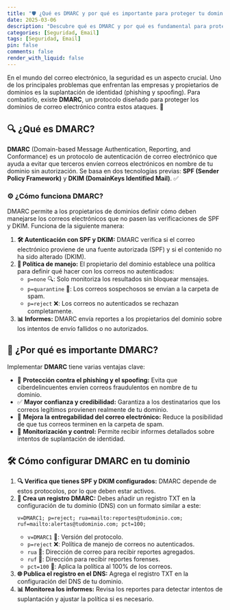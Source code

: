 ```yaml
---
title: "🛡️ ¿Qué es DMARC y por qué es importante para proteger tu dominio? 📧"
date: 2025-03-06
description: "Descubre qué es DMARC y por qué es fundamental para proteger tu dominio de correos fraudulentos, phishing y suplantación de identidad. Aprende cómo funciona este protocolo de autenticación que mejora la seguridad y la entregabilidad del correo electrónico."
categories: [Seguridad, Email]
tags: [Seguridad, Email]
pin: false
comments: false
render_with_liquid: false
---
```


En el mundo del correo electrónico, la seguridad es un aspecto crucial. Uno de los principales problemas que enfrentan las empresas y propietarios de dominios es la suplantación de identidad (phishing y spoofing). Para combatirlo, existe **DMARC**, un protocolo diseñado para proteger los dominios de correo electrónico contra estos ataques. 🚀

## 🔍 ¿Qué es DMARC?

**DMARC** (Domain-based Message Authentication, Reporting, and Conformance) es un protocolo de autenticación de correo electrónico que ayuda a evitar que terceros envíen correos electrónicos en nombre de tu dominio sin autorización. Se basa en dos tecnologías previas: **SPF (Sender Policy Framework)** y **DKIM (DomainKeys Identified Mail)**. ✅

### ⚙️ ¿Cómo funciona DMARC?

DMARC permite a los propietarios de dominios definir cómo deben manejarse los correos electrónicos que no pasen las verificaciones de SPF y DKIM. Funciona de la siguiente manera:

1. **🛠️ Autenticación con SPF y DKIM:** DMARC verifica si el correo electrónico proviene de una fuente autorizada (SPF) y si el contenido no ha sido alterado (DKIM).
2. **📜 Política de manejo:** El propietario del dominio establece una política para definir qué hacer con los correos no autenticados:
   - `p=none` 🔍: Solo monitoriza los resultados sin bloquear mensajes.
   - `p=quarantine` 🚧: Los correos sospechosos se envían a la carpeta de spam.
   - `p=reject` ❌: Los correos no autenticados se rechazan completamente.
3. **📊 Informes:** DMARC envía reportes a los propietarios del dominio sobre los intentos de envío fallidos o no autorizados.

## 🎯 ¿Por qué es importante DMARC?

Implementar **DMARC** tiene varias ventajas clave:

- 🔐 **Protección contra el phishing y el spoofing:** Evita que ciberdelincuentes envíen correos fraudulentos en nombre de tu dominio.
- ✅ **Mayor confianza y credibilidad:** Garantiza a los destinatarios que los correos legítimos provienen realmente de tu dominio.
- 📩 **Mejora la entregabilidad del correo electrónico:** Reduce la posibilidad de que tus correos terminen en la carpeta de spam.
- 📡 **Monitorización y control:** Permite recibir informes detallados sobre intentos de suplantación de identidad.

## 🛠️ Cómo configurar DMARC en tu dominio

1. **🔍 Verifica que tienes SPF y DKIM configurados:** DMARC depende de estos protocolos, por lo que deben estar activos.
2. **📌 Crea un registro DMARC:** Debes añadir un registro TXT en la configuración de tu dominio (DNS) con un formato similar a este:
   ```
   v=DMARC1; p=reject; rua=mailto:reportes@tudominio.com; ruf=mailto:alertas@tudominio.com; pct=100;
   ```
   - `v=DMARC1` 📜: Versión del protocolo.
   - `p=reject` ❌: Política de manejo de correos no autenticados.
   - `rua` 📩: Dirección de correo para recibir reportes agregados.
   - `ruf` 📨: Dirección para recibir reportes forenses.
   - `pct=100` 🎯: Aplica la política al 100% de los correos.
3. **🌐 Publica el registro en el DNS:** Agrega el registro TXT en la configuración del DNS de tu dominio.
4. **📊 Monitorea los informes:** Revisa los reportes para detectar intentos de suplantación y ajustar la política si es necesario.


